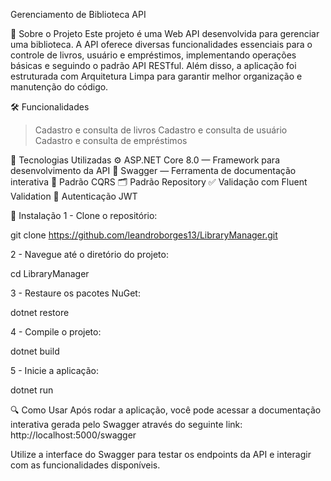 Gerenciamento de Biblioteca API <br/>

🚀 Sobre o Projeto
Este projeto é uma Web API desenvolvida para gerenciar uma biblioteca. 
A API oferece diversas funcionalidades essenciais para o controle de livros, usuário e empréstimos, implementando operações básicas e seguindo o padrão API RESTful. 
Além disso, a aplicação foi estruturada com Arquitetura Limpa para garantir melhor organização e manutenção do código.

🛠️ Funcionalidades
> Cadastro e consulta de livros
> Cadastro e consulta de usuário
> Cadastro e consulta de empréstimos

🧰 Tecnologias Utilizadas
⚙️ ASP.NET Core 8.0 — Framework para desenvolvimento da API
📜 Swagger — Ferramenta de documentação interativa
📝 Padrão CQRS
🗂️ Padrão Repository
✅ Validação com Fluent Validation
📝 Autenticação JWT

🔧 Instalação
1 - Clone o repositório:

git clone https://github.com/leandroborges13/LibraryManager.git

2 - Navegue até o diretório do projeto:

cd LibraryManager

3 - Restaure os pacotes NuGet:

dotnet restore

4 - Compile o projeto:

dotnet build

5 - Inicie a aplicação:

dotnet run

🔍 Como Usar
Após rodar a aplicação, você pode acessar a documentação interativa gerada pelo Swagger através do seguinte link:
http://localhost:5000/swagger

Utilize a interface do Swagger para testar os endpoints da API e interagir com as funcionalidades disponíveis.
